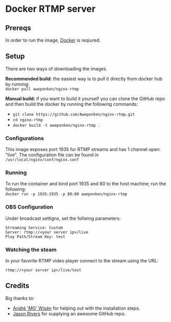 # Docker RTMP server
## Prereqs
In order to run the image, [Docker](https://www.docker.com/) is reqiured.
## Setup
There are two ways of downloading the images.   

**Recommended build:** the easiest way is to pull it directly from docker hub by running:   
```docker pull aweponken/nginx-rtmp```

**Manual build:** if you want to build it yourself you can clone the GitHub repo and then build the docker by running the following commands:
* ```git clone https://github.com/Aweponken/nginx-rtmp.git```
* ```cd nginx-rtmp ```
* ```docker build -t aweponken/nginx-rtmp . ```

### Configurations
This image exposes port 1935 for RTMP streams and has 1 channel open: "live".
The configuration file can be found in ```/usr/local/nginx/conf/nginx.conf```

### Running
To run the container and bind port 1935 and 80 to the host machine; run the following:   
```docker run -p 1935:1935 -p 80:80 aweponken/nginx-rtmp```

### OBS Configuration
Under broadcast settigns, set the follwing parameters:
```
Streaming Service: Custom
Server: rtmp://<your server ip>/live
Play Path/Stream Key: test
```

### Watching the steam
In your favorite RTMP video player connect to the stream using the URL:
```
rtmp://<your server ip>/live/test
```

## Credits
Big thanks to: 
* [André 'MG' Wisén](http://andrewisen.se/) for helping out with the installation steps. 
* [Jason Rivers](https://github.com/JasonRivers/Docker-nginx-rtmp/) for supplying an awesome GitHub repo.
